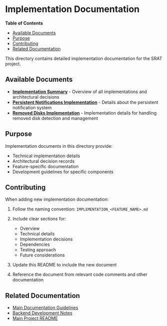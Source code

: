 # Implementation Documentation

<!-- START doctoc generated TOC please keep comment here to allow auto update -->
<!-- DON'T EDIT THIS SECTION, INSTEAD RE-RUN doctoc TO UPDATE -->
**Table of Contents**

- [Available Documents](#available-documents)
- [Purpose](#purpose)
- [Contributing](#contributing)
- [Related Documentation](#related-documentation)

<!-- END doctoc generated TOC please keep comment here to allow auto update -->

This directory contains detailed implementation documentation for the SRAT project.

## Available Documents

- **[Implementation Summary](IMPLEMENTATION_SUMMARY.md)** - Overview of all implementations and architectural decisions
- **[Persistent Notifications Implementation](IMPLEMENTATION_PERSISTENT_NOTIFICATIONS.md)** - Details about the persistent notification system
- **[Removed Disks Implementation](IMPLEMENTATION_REMOVED_DISKS.md)** - Implementation details for handling removed disk detection and management

## Purpose

Implementation documents in this directory provide:

- Technical implementation details
- Architectural decision records
- Feature-specific documentation
- Development guidelines for specific components

## Contributing

When adding new implementation documentation:

1. Follow the naming convention: `IMPLEMENTATION_<FEATURE_NAME>.md`
2. Include clear sections for:
   - Overview
   - Technical details
   - Implementation decisions
   - Dependencies
   - Testing approach
   - Future considerations

3. Update this README to include the new document
4. Reference the document from relevant code comments and other documentation

## Related Documentation

- [Main Documentation Guidelines](../DOCUMENTATION_GUIDELINES.md)
- [Backend Development Notes](../../backend/NOTES.md)
- [Main Project README](../../README.md)
